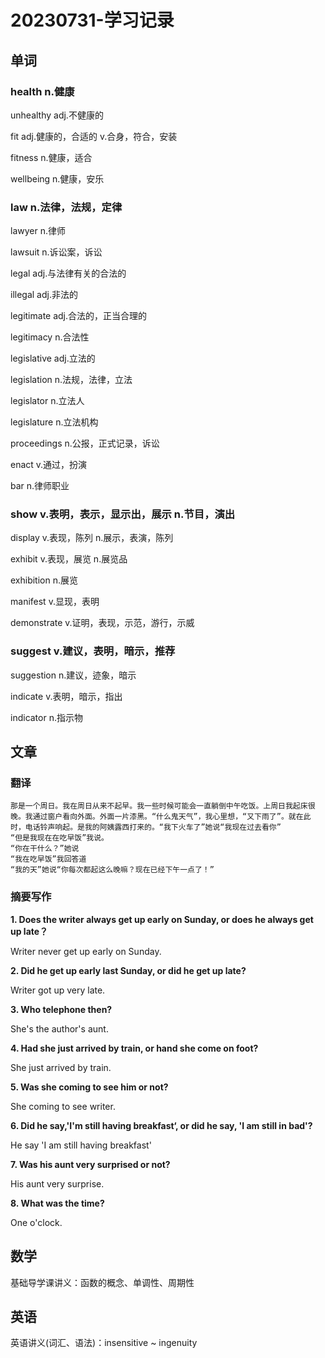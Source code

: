 # 20230731-学习记录

## 单词

### health n.健康

unhealthy adj.不健康的

fit adj.健康的，合适的 v.合身，符合，安装

fitness n.健康，适合

wellbeing n.健康，安乐

### law n.法律，法规，定律

lawyer n.律师

lawsuit n.诉讼案，诉讼

legal adj.与法律有关的合法的

illegal adj.非法的

legitimate adj.合法的，正当合理的

legitimacy n.合法性

legislative adj.立法的

legislation n.法规，法律，立法

legislator n.立法人

legislature n.立法机构

proceedings n.公报，正式记录，诉讼

enact v.通过，扮演

bar n.律师职业

### show v.表明，表示，显示出，展示 n.节目，演出

display v.表现，陈列 n.展示，表演，陈列

exhibit v.表现，展览 n.展览品

exhibition n.展览

manifest v.显现，表明

demonstrate v.证明，表现，示范，游行，示威

### suggest v.建议，表明，暗示，推荐

suggestion n.建议，迹象，暗示

indicate v.表明，暗示，指出

indicator n.指示物

## 文章

### 翻译

```
那是一个周日。我在周日从来不起早。我一些时候可能会一直躺倒中午吃饭。上周日我起床很晚。我通过窗户看向外面。外面一片漆黑。“什么鬼天气”，我心里想，“又下雨了”。就在此时，电话铃声响起。是我的阿姨露西打来的。“我下火车了”她说“我现在过去看你”
“但是我现在在吃早饭”我说。
“你在干什么？”她说
“我在吃早饭”我回答道
“我的天”她说“你每次都起这么晚嘛？现在已经下午一点了！”
```

### 摘要写作

**1. Does the writer always get up early on Sunday, or does he always get up late？**

Writer never get up early on Sunday.

**2. Did he get up early last Sunday, or did he get up late?**

Writer got up very late.

**3. Who telephone then?**

She's the author's aunt.

**4. Had she just arrived by train, or hand she come on foot?**

She just arrived by train.

**5. Was she coming to see him or not?**

She coming to see writer.

**6. Did he say,'I'm still having breakfast‘, or did he say, 'I am still in bad'?**

He say 'I am still having breakfast'

**7. Was his aunt very surprised or not?**

His aunt very surprise.

**8. What was the time?**

One o'clock.

## 数学

基础导学课讲义：函数的概念、单调性、周期性

## 英语

英语讲义(词汇、语法)：insensitive ~ ingenuity
